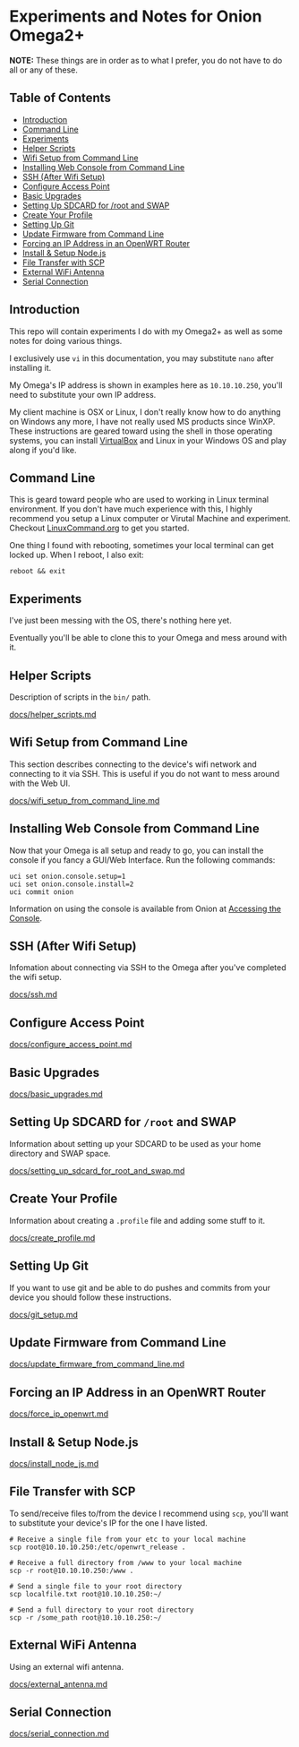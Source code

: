 # Experiments and Notes for Onion Omega2+

**NOTE:** These things are in order as to what I prefer, you do not have to do all or any of these.

## Table of Contents

* [Introduction](#intro)
* [Command Line](#cli)
* [Experiments](#experiments)
* [Helper Scripts](#helper_scripts)
* [Wifi Setup from Command Line](#wifi_setup_cli)
* [Installing Web Console from Command Line](#install_web_console_from_cli)
* [SSH (After Wifi Setup)](#ssh)
* [Configure Access Point](#configure_access_point)
* [Basic Upgrades](#basic_upgrades)
* [Setting Up SDCARD for /root and SWAP](#setting_up_sdcard)
* [Create Your Profile](#create_profile)
* [Setting Up Git](#setting_up_git)
* [Update Firmware from Command Line](#update_firmware_from_cli)
* [Forcing an IP Address in an OpenWRT Router](#static_lease)
* [Install & Setup Node.js](#install_node)
* [File Transfer with SCP](#file_transfer_with_scp)
* [External WiFi Antenna](#external_wifi_antenna)
* [Serial Connection](#serial_connection)

## <a name="intro"></a>Introduction

This repo will contain experiments I do with my Omega2+ as well as some notes for doing various things.

I exclusively use `vi` in this documentation, you may substitute `nano` after installing it.

My Omega's IP address is shown in examples here as `10.10.10.250`, you'll need to substitute your own IP address.

My client machine is OSX or Linux, I don't really know how to do anything on Windows any more, I have not really used MS products since WinXP.  These instructions are geared toward using the shell in those operating systems, you can install [VirtualBox](https://www.virtualbox.org/wiki/Downloads) and Linux in your Windows OS and play along if you'd like.

## <a name="cli"></a>Command Line

This is geard toward people who are used to working in Linux terminal environment. If you don't have much experience with this, I highly recommend you setup a Linux computer or Virutal Machine and experiment.  Checkout [LinuxCommand.org](http://linuxcommand.org/) to get you started.

One thing I found with rebooting, sometimes your local terminal can get locked up. When I reboot, I also exit:

    reboot && exit

## <a name="experiments"></a>Experiments

I've just been messing with the OS, there's nothing here yet.

Eventually you'll be able to clone this to your Omega and mess around with it.

## <a name="helper_scripts"></a>Helper Scripts

Description of scripts in the `bin/` path.

[docs/helper_scripts.md](docs/helper_scripts.md)

## <a name="wifi_setup_cli"></a>Wifi Setup from Command Line

This section describes connecting to the device's wifi network and connecting to it via SSH.  This is useful if you do not want to mess around with the Web UI.

[docs/wifi_setup_from_command_line.md](docs/wifi_setup_from_command_line.md)

## <a name="install_web_console_from_cli"></a>Installing Web Console from Command Line

Now that your Omega is all setup and ready to go, you can install the console if you fancy a GUI/Web Interface. Run the following commands:

	uci set onion.console.setup=1
	uci set onion.console.install=2
	uci commit onion

Information on using the console is available from Onion at [Accessing the Console](https://docs.onion.io/omega2-docs/accessing-the-console.html).

## <a name="ssh"></a>SSH (After Wifi Setup)

Infomation about connecting via SSH to the Omega after you've completed the wifi setup.

[docs/ssh.md](docs/ssh.md)

## <a name="configure_access_point"></a>Configure Access Point

[docs/configure_access_point.md](docs/change_ap_password.md)

## <a name="basic_upgrades"></a>Basic Upgrades

[docs/basic_upgrades.md](docs/basic_upgrades.md)

## <a name="setting_up_sdcard"></a>Setting Up SDCARD for `/root` and SWAP

Information about setting up your SDCARD to be used as your home directory and SWAP space.

[docs/setting_up_sdcard_for_root_and_swap.md](docs/setting_up_sdcard_for_root_and_swap.md)

## <a name="create_profile"></a>Create Your Profile

Information about creating a `.profile` file and adding some stuff to it.

[docs/create_profile.md](docs/create_profile.md)

## <a name="setting_up_git"></a>Setting Up Git

If you want to use git and be able to do pushes and commits from your device you should follow these instructions.

[docs/git_setup.md](docs/git_setup.md)

## <a name="update_firmware_from_cli"></a>Update Firmware from Command Line

[docs/update_firmware_from_command_line.md](docs/update_firmware_from_command_line.md)

## <a name="static_lease"></a>Forcing an IP Address in an OpenWRT Router

[docs/force_ip_openwrt.md](docs/force_ip_openwrt.md)

## <a name="install_node"></a>Install & Setup Node.js

[docs/install_node_js.md](docs/install_node_js.md)
    
## <a name="file_transfer_with_scp"></a>File Transfer with SCP

To send/receive files to/from the device I recommend using `scp`, you'll want to substitute your device's IP for the one I have listed.

    # Receive a single file from your etc to your local machine
    scp root@10.10.10.250:/etc/openwrt_release .
    
    # Receive a full directory from /www to your local machine
    scp -r root@10.10.10.250:/www .
    
    # Send a single file to your root directory
    scp localfile.txt root@10.10.10.250:~/
    
    # Send a full directory to your root directory
    scp -r /some_path root@10.10.10.250:~/
    

## <a name="external_wifi_antenna"></a>External WiFi Antenna

Using an external wifi antenna.

[docs/external_antenna.md](docs/external_antenna.md)

## <a name="serial_connection"></a>Serial Connection

[docs/serial_connection.md](docs/serial_connection.md)
